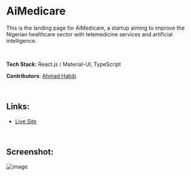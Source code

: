 # AiMedicare

This is the landing page for AiMedicare, a startup aiming to improve the Nigerian healthcare sector with telemedicine services and artificial intelligence.

<br />

**Tech Stack:** React.js / Material-UI, TypeScript

**Contributors**: [Ahmad Habib](https://github.com/Habib-Ahmad)

<br />

## Links:

+ [Live Site](https://aimedicare.com.ng/)

<br />

## Screenshot:

![image](https://user-images.githubusercontent.com/61251497/156942802-0a3b8c24-0300-4bd0-b9b3-dcf28918a50e.png)
